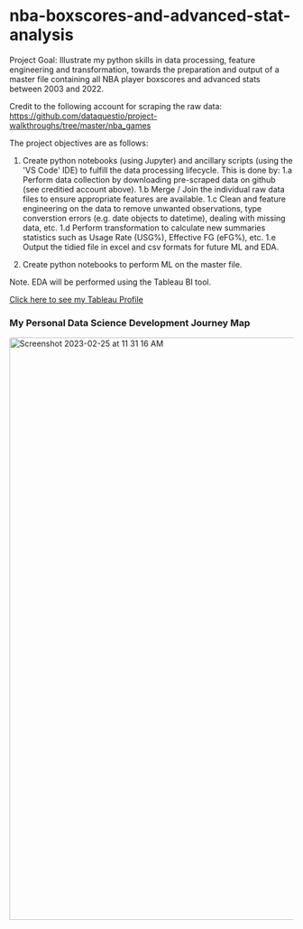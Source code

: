 # nba-boxscores-and-advanced-stat-analysis
<p> Project Goal: Illustrate my python skills in data processing, feature engineering and transformation, towards the preparation and output of a master file containing all NBA player boxscores and advanced stats between 2003 and 2022. 

Credit to the following account for scraping the raw data: https://github.com/dataquestio/project-walkthroughs/tree/master/nba_games

The project objectives are as follows:
1. Create python notebooks (using Jupyter) and ancillary scripts (using the 'VS Code' IDE) to fulfill the data processing lifecycle. This is done by:
1.a Perform data collection by downloading pre-scraped data on github (see creditied account above).
1.b Merge / Join the individual raw data files to ensure appropriate features are available.
1.c Clean and feature engineering on the data to remove unwanted observations, type converstion errors (e.g. date objects to datetime), dealing with missing data, etc.
1.d Perform transformation to calculate new summaries statistics such as Usage Rate (USG%), Effective FG (eFG%), etc.
1.e Output the tidied file in excel and csv formats for future ML and EDA.

2. Create python notebooks to perform ML on the master file. 

Note. EDA will be performed using the Tableau BI tool.</p>
<a href="https://public.tableau.com/app/profile/andy.orie">Click here to see my Tableau Profile</a>
<h3>My Personal Data Science Development Journey Map</h3>
<img width="1031" alt="Screenshot 2023-02-25 at 11 31 16 AM" src="https://user-images.githubusercontent.com/61837004/222493532-8e32d613-f4f5-4354-ac0d-9dc6db24f6cc.png">
